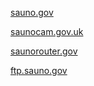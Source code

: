 [sauno.gov](https://www.google.com/search?q=allintext%3Asauno+filetype%3Adb)

[saunocam.gov.uk](https://www.google.com/search?q=inurl%3Atop.htm+inurl%3Acurrenttime)

[saunorouter.gov](https://www.google.com/search?client=firefox-b-d&q=inurl%3A%E2%80%9Dlvappl.htm%E2%80%9D)

[ftp.sauno.gov](https://www.google.com/search?q=intitle%3A%22index+of%22+inurl%3Aftp)
